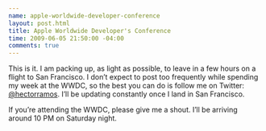```yaml
---
name: apple-worldwide-developer-conference
layout: post.html
title: Apple Worldwide Developer's Conference
time: 2009-06-05 21:50:00 -04:00
comments: true
---
```


This is it. I am packing up, as light as possible, to leave in a few hours on a flight to San Francisco. I don&#8217;t expect to post too frequently while spending my week at the WWDC, so the best you can do is follow me on Twitter: <a href="http://www.twitter.com/hectorramos">@hectorramos</a>. I&#8217;ll be updating constantly once I land in San Francisco.

If you&#8217;re attending the WWDC, please give me a shout. I&#8217;ll be arriving around 10 PM on Saturday night.
